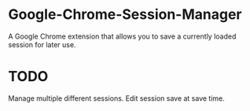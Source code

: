 # Google-Chrome-Session-Manager

A Google Chrome extension that allows you to save a currently loaded session for later use.

# TODO

Manage multiple different sessions. Edit session save at save time.